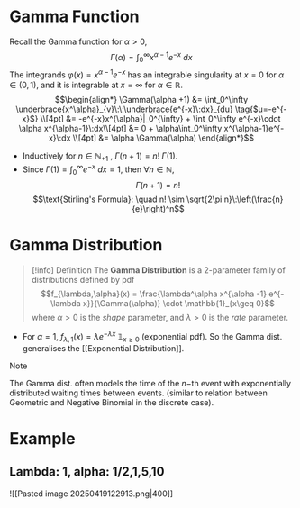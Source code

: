 # Gamma Function

Recall the Gamma function for $\alpha >0$,
$$\Gamma(\alpha) = \int_0^\infty x^{\alpha-1}e^{-x} \: dx$$
The integrands $\varphi(x)=x^{\alpha-1}e^{-x}$ has an integrable singularity at $x=0$ for $\alpha\in (0,1)$, and it is integrable at $x= \infty$ for $\alpha \in \mathbb{R}$. 
$$\begin{align*}
\Gamma(\alpha +1) &= \int_0^\infty \underbrace{x^\alpha}_{v}\:\:\underbrace{e^{-x}\:dx}_{du} \tag{$u=-e^{-x}$} \\[4pt]
&= -e^{-x}x^{\alpha}|_0^{\infty} + \int_0^\infty e^{-x}\cdot \alpha x^{\alpha-1}\:dx\\[4pt]
&= 0 + \alpha\int_0^\infty x^{\alpha-1}e^{-x}\:dx \\[4pt]
&= \alpha \Gamma(\alpha)  
\end{align*}$$
- Inductively for $n \in \mathbb{N}_{+1}$ , $\Gamma(n+1) = n!\:\Gamma(1)$. 
- Since $\Gamma(1) = \int_0^\infty e^{-x}\:dx = 1$, then $\forall n \in \mathbb{N}$, 
	$$\Gamma(n+1) = n!$$
$$\text{Stirling's Formula}: \quad n! \sim \sqrt{2\pi n}\:\left(\frac{n}{e}\right)^n$$

# Gamma Distribution

>[!info] Definition
>The **Gamma Distribution** is a 2-parameter family of distributions defined by pdf
>$$f_{\lambda,\alpha}(x) = \frac{\lambda^\alpha x^{\alpha -1} e^{-\lambda x}}{\Gamma(\alpha)} \cdot \mathbb{1}_{x\geq 0}$$
>where $\alpha > 0$ is the *shape* parameter, and $\lambda > 0$ is the *rate* parameter.

- For $\alpha = 1$, $f_{\lambda,1}(x) = \lambda e^{-\lambda x}\:\mathbb{1}_{x\geq 0}$  (exponential pdf). So the Gamma dist. generalises the [[Exponential Distribution]].

>[!note] 
>The Gamma dist. often models the time of the $n-$th event with exponentially distributed waiting times between events. (similar to relation between Geometric and Negative Binomial in the discrete case). 


# Example

## Lambda: 1, alpha: 1/2,1,5,10

![[Pasted image 20250419122913.png|400]]